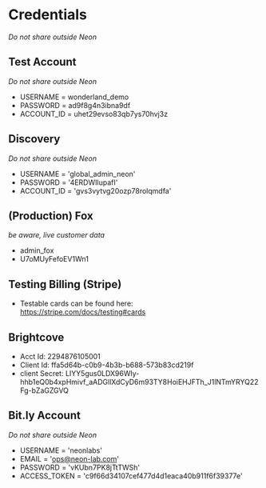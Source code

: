 # Credentials

*Do not share outside Neon*

## Test Account

*Do not share outside Neon*

- USERNAME = wonderland_demo
- PASSWORD = ad9f8g4n3ibna9df
- ACCOUNT_ID = uhet29evso83qb7ys70hvj3z

## Discovery

*Do not share outside Neon*

- USERNAME = 'global_admin_neon'
- PASSWORD = '4ERDWIlupafI'
- ACCOUNT_ID = 'gvs3vytvg20ozp78rolqmdfa'

## (Production) Fox

*be aware, live customer data*

- admin_fox
- U7oMUyFefoEV1Wn1

## Testing Billing (Stripe)

- Testable cards can be found here: https://stripe.com/docs/testing#cards

## Brightcove

- Acct Id: 2294876105001
- Client Id: ffa5d64b-c0b9-4b3b-b688-573b83cd219f
- client Secret: LIYY5gus0LDX96Wly-hhb1eQ0b4xpHmivf_aADGllXdCyD6m93TY8HoiEHJFTh_J1lNTmYRYQ22Fg-bZaGZGVQ

## Bit.ly Account

*Do not share outside Neon*

- USERNAME = 'neonlabs'
- EMAIL = 'ops@neon-lab.com'
- PASSWORD = 'vKUbn7PK8jTtTWSh'
- ACCESS_TOKEN = 'c9f66d34107cef477d4d1eaca40b911f6f39377e'